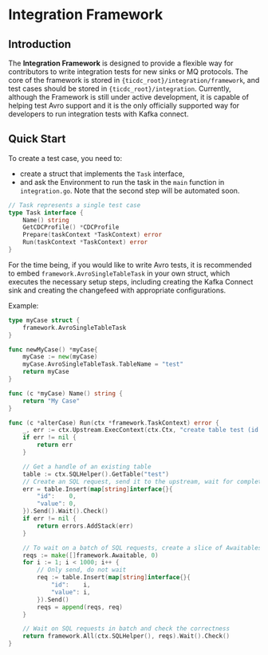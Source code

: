 # Integration Framework

## Introduction
The **Integration Framework** is designed to provide a flexible way for contributors to write integration tests for new sinks or MQ protocols. The core of the framework is stored in `{ticdc_root}/integration/framework`, and test cases should be stored in `{ticdc_root}/integration`. Currently, although the Framework is still under active development, it is capable of helping test Avro support and it is the only officially supported way for developers to run integration tests with Kafka connect.

## Quick Start
To create a test case, you need to:
- create a struct that implements the `Task` interface,
- and ask the Environment to run the task in the `main` function in `integration.go`.
Note that the second step will be automated soon.

```go
// Task represents a single test case
type Task interface {
	Name() string
	GetCDCProfile() *CDCProfile
	Prepare(taskContext *TaskContext) error
	Run(taskContext *TaskContext) error
}
```

For the time being, if you would like to write Avro tests, it is recommended to embed `framework.AvroSingleTableTask` in your own struct, which executes the necessary setup steps, including creating the Kafka Connect sink and creating the changefeed with appropriate configurations.


Example:
```go
type myCase struct {
	framework.AvroSingleTableTask
}

func newMyCase() *myCase{
	myCase := new(myCase)
	myCase.AvroSingleTableTask.TableName = "test"
	return myCase
}

func (c *myCase) Name() string {
	return "My Case"
}

func (c *alterCase) Run(ctx *framework.TaskContext) error {
	_, err := ctx.Upstream.ExecContext(ctx.Ctx, "create table test (id int primary key, value int)")
	if err != nil {
		return err
	}

	// Get a handle of an existing table
	table := ctx.SQLHelper().GetTable("test")
	// Create an SQL request, send it to the upstream, wait for completion and check the correctness of replication
	err = table.Insert(map[string]interface{}{
		"id":    0,
		"value": 0,
	}).Send().Wait().Check()
	if err != nil {
		return errors.AddStack(err)
	}

	// To wait on a batch of SQL requests, create a slice of Awaitables
	reqs := make([]framework.Awaitable, 0)
	for i := 1; i < 1000; i++ {
		// Only send, do not wait
		req := table.Insert(map[string]interface{}{
			"id":    i,
			"value": i,
		}).Send()
		reqs = append(reqs, req)
	}

	// Wait on SQL requests in batch and check the correctness
	return framework.All(ctx.SQLHelper(), reqs).Wait().Check()
}
```
